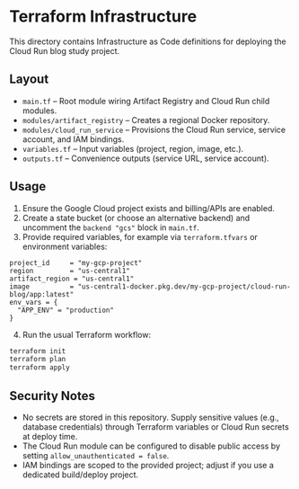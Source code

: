 # Terraform Infrastructure

This directory contains Infrastructure as Code definitions for deploying the Cloud Run blog study project.

## Layout

- `main.tf` – Root module wiring Artifact Registry and Cloud Run child modules.
- `modules/artifact_registry` – Creates a regional Docker repository.
- `modules/cloud_run_service` – Provisions the Cloud Run service, service account, and IAM bindings.
- `variables.tf` – Input variables (project, region, image, etc.).
- `outputs.tf` – Convenience outputs (service URL, service account).

## Usage

1. Ensure the Google Cloud project exists and billing/APIs are enabled.
2. Create a state bucket (or choose an alternative backend) and uncomment the `backend "gcs"` block in `main.tf`.
3. Provide required variables, for example via `terraform.tfvars` or environment variables:

```hcl
project_id     = "my-gcp-project"
region         = "us-central1"
artifact_region = "us-central1"
image          = "us-central1-docker.pkg.dev/my-gcp-project/cloud-run-blog/app:latest"
env_vars = {
  "APP_ENV" = "production"
}
```

4. Run the usual Terraform workflow:

```bash
terraform init
terraform plan
terraform apply
```

## Security Notes

- No secrets are stored in this repository. Supply sensitive values (e.g., database credentials) through Terraform variables or Cloud Run secrets at deploy time.
- The Cloud Run module can be configured to disable public access by setting `allow_unauthenticated = false`.
- IAM bindings are scoped to the provided project; adjust if you use a dedicated build/deploy project.

